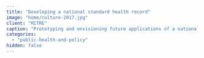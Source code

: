 ```yaml
---
title: "Developing a national standard health record"
image: "home/culture-2017.jpg"
client: "MITRE"
caption: "Prototyping and envisioning future applications of a national health data standard."
categories:
  - "public-health-and-policy"
hidden: false
---
```


